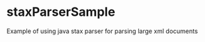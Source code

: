 staxParserSample
================

Example of using java stax parser for parsing large xml documents
